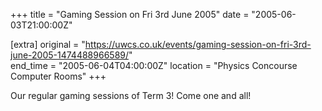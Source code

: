 +++
title = "Gaming Session on Fri 3rd June 2005"
date = "2005-06-03T21:00:00Z"

[extra]
original = "https://uwcs.co.uk/events/gaming-session-on-fri-3rd-june-2005-1474488966589/"    
end_time = "2005-06-04T04:00:00Z"
location = "Physics Concourse Computer Rooms"
+++

Our regular gaming sessions of Term 3\! Come one and all\!

